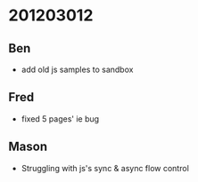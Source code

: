 # 201203012

## Ben
- add old js samples to sandbox



## Fred
- fixed 5 pages' ie bug



## Mason
- Struggling with js's sync & async flow control